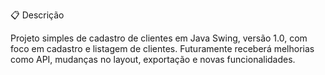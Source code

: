 📋 Descrição

Projeto simples de cadastro de clientes em Java Swing, versão 1.0, com foco em cadastro e listagem de clientes. Futuramente receberá melhorias como API, mudanças no layout, exportação e novas funcionalidades.
